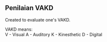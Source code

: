 ## Penilaian VAKD

Created to evaluate one's VAKD.

VAKD means: <br>
V - Visual
A - Auditory
K - Kinesthetic
D - Digital
